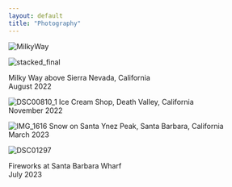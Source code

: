 ```yaml
---
layout: default
title: "Photography"
---
```



![MilkyWay](https://user-images.githubusercontent.com/52144339/226821883-1886e2ca-ecb0-4be8-bf29-734fa5de94ca.jpg)

![stacked_final](https://user-images.githubusercontent.com/52144339/229338418-868a4063-647a-4422-aacf-7a46a2c10959.jpg)

Milky Way above Sierra Nevada, California\
August 2022

![DSC00810_1](https://github.com/jiamuH/jiamuh.github.io/assets/52144339/e293bde4-9247-400a-958d-c34e27ee2040)
Ice Cream Shop, Death Valley, California\
November 2022

![IMG_1616](https://user-images.githubusercontent.com/52144339/229338468-f9544cec-c21d-4226-a840-704941eb0a73.jpg)
Snow on Santa Ynez Peak, Santa Barbara, California\
March 2023

![DSC01297](https://github.com/jiamuH/jiamuh.github.io/assets/52144339/e4d43399-5a4f-434e-bd0c-e5968935ef27)

Fireworks at Santa Barbara Wharf\
July 2023
